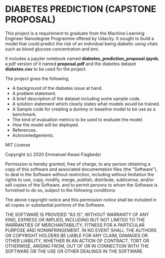 # DIABETES PREDICTION (CAPSTONE PROPOSAL)

This project is a requirement to graduate from the Machine Learning Engineer Nanodegree Programme offered by Udacity. It sought to build a model that could predict the risk of an individual being diabetic using vitals such as blood glucose concentration and bmi.

It includes a jupyter notebook named **diabetes_prediction_proposal.ipynb**, a pdf version of it named **proposal.pdf** and the diabetes dataset **diabetes.csv** to be used for the project.

The project gives the following;

* A background of the diabetes issue at hand.
* A problem statement.
* A brief description of the dataset including some sample code.
* A solution statement which clearly states what models would be trained.
* A Sample code for creating a dummy or baseline model to be use as a benchmark.
* The kind of evaluation metrics to be used to evaluate the model.
* How the model will be deployed.
* References.
* Acknowledgements.

MIT License

Copyright (c) 2020 Emmanuel Kwasi Fiagbedzi

Permission is hereby granted, free of charge, to any person obtaining a copy
of this software and associated documentation files (the "Software"), to deal
in the Software without restriction, including without limitation the rights
to use, copy, modify, merge, publish, distribute, sublicense, and/or sell
copies of the Software, and to permit persons to whom the Software is
furnished to do so, subject to the following conditions:

The above copyright notice and this permission notice shall be included in all
copies or substantial portions of the Software.

THE SOFTWARE IS PROVIDED "AS IS", WITHOUT WARRANTY OF ANY KIND, EXPRESS OR
IMPLIED, INCLUDING BUT NOT LIMITED TO THE WARRANTIES OF MERCHANTABILITY,
FITNESS FOR A PARTICULAR PURPOSE AND NONINFRINGEMENT. IN NO EVENT SHALL THE
AUTHORS OR COPYRIGHT HOLDERS BE LIABLE FOR ANY CLAIM, DAMAGES OR OTHER
LIABILITY, WHETHER IN AN ACTION OF CONTRACT, TORT OR OTHERWISE, ARISING FROM,
OUT OF OR IN CONNECTION WITH THE SOFTWARE OR THE USE OR OTHER DEALINGS IN THE
SOFTWARE.
